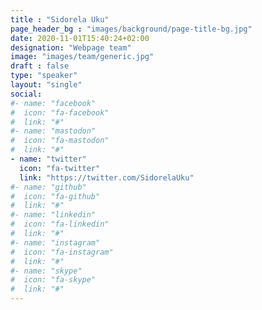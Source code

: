 ```yaml
---
title : "Sidorela Uku"
page_header_bg : "images/background/page-title-bg.jpg"
date: 2020-11-01T15:40:24+02:00
designation: "Webpage team"
image: "images/team/generic.jpg"
draft : false
type: "speaker"
layout: "single"
social:
#- name: "facebook"
#  icon: "fa-facebook"
#  link: "#"
#- name: "mastodon"
#  icon: "fa-mastodon"
#  link: "#"
- name: "twitter"
  icon: "fa-twitter"
  link: "https://twitter.com/SidorelaUku"
#- name: "github"
#  icon: "fa-github"
#  link: "#"
#- name: "linkedin"
#  icon: "fa-linkedin"
#  link: "#"
#- name: "instagram"
#  icon: "fa-instagram"
#  link: "#"
#- name: "skype"
#  icon: "fa-skype"
#  link: "#"
---
```


<add bio text or delete this placeholder>
